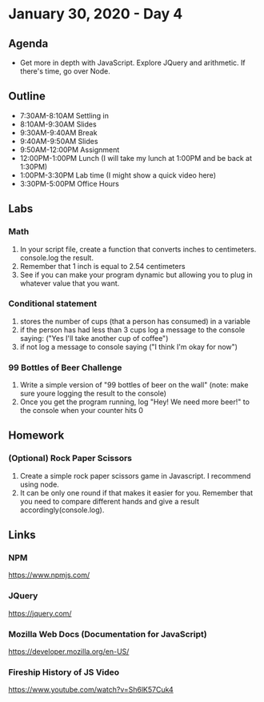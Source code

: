 # January 30, 2020 - Day 4

## Agenda

- Get more in depth with JavaScript. Explore JQuery and arithmetic. If there's time, go over Node. 

## Outline

- 7:30AM-8:10AM  Settling in
- 8:10AM-9:30AM Slides 
- 9:30AM-9:40AM Break
- 9:40AM-9:50AM Slides
- 9:50AM-12:00PM Assignment
- 12:00PM-1:00PM Lunch (I will take my lunch at 1:00PM and be back at 1:30PM)
- 1:00PM-3:30PM Lab time (I might show a quick video here)
- 3:30PM-5:00PM Office Hours 

## Labs 

### Math

1. In your script file, create a function that converts inches to centimeters. console.log the result. 
2. Remember that 1 inch is equal to 2.54 centimeters 
3. See if you can make your program dynamic but allowing you to plug in whatever value that you want.

### Conditional statement

1. stores the number of cups (that a person has consumed) in a variable
2. if the person has had less than 3 cups log a message to the console saying: ("Yes I'll take another cup of coffee")
3. if not log a message to console saying ("I think I'm okay for now")

### 99 Bottles of Beer Challenge

1. Write a simple version of "99 bottles of beer on the wall"
(note: make sure youre logging the result to the console)
2. Once you get the program running, log "Hey! We need more beer!" to the console when your counter hits 0
 
## Homework

### (Optional) Rock Paper Scissors

1. Create a simple rock paper scissors game in Javascript. I recommend using node. 
2. It can be only one round if that makes it easier for you. Remember that you need to compare different hands and give a result accordingly(console.log). 

## Links

### NPM 

https://www.npmjs.com/

### JQuery 

https://jquery.com/

### Mozilla Web Docs (Documentation for JavaScript)

https://developer.mozilla.org/en-US/

### Fireship History of JS Video

https://www.youtube.com/watch?v=Sh6lK57Cuk4